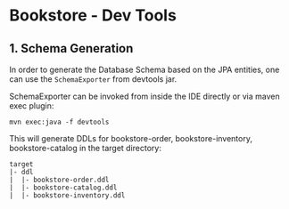 # Bookstore - Dev Tools

## 1. Schema Generation

In order to generate the Database Schema based on the JPA entities, one can use the `SchemaExporter` 
from devtools jar. 

SchemaExporter can be invoked from inside the IDE directly or via maven exec plugin:

    mvn exec:java -f devtools
    
This will generate DDLs for bookstore-order, bookstore-inventory, bookstore-catalog in 
the target directory:

    target
    |- ddl
    |  |- bookstore-order.ddl
    |  |- bookstore-catalog.ddl
    |  |- bookstore-inventory.ddl